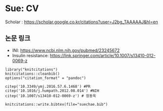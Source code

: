 # Sue: CV

Scholar : https://scholar.google.co.kr/citations?user=J2bg_TAAAAAJ&hl=en

## 논문 링크

- INI: <https://www.ncbi.nlm.nih.gov/pubmed/23245672>
- Insulin resistance: <https://link.springer.com/article/10.1007/s13410-012-0069-z>

```{r bib, include = FALSE, eval = FALSE}
library("knitcitations") 
knitcitations::cleanbib()
options("citation_format" = "pandoc")

citep('10.3349/ymj.2016.57.6.1468') #PR
citep('10.1016/j.humpath.2012.08.014') #NIH
citep('10.1007/s13410-012-0069-z') # 정동욱

knitcitations::write.bibtex(file="suechae.bib")
```
